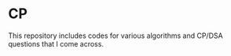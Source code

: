 # CP
This repository includes codes for various algorithms and CP/DSA questions that I come across.
